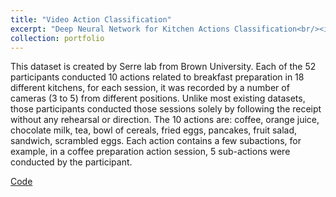 ```yaml
---
title: "Video Action Classification"
excerpt: "Deep Neural Network for Kitchen Actions Classification<br/><img src='/images/projects/videoactionclassification.png'>"
collection: portfolio
---
```

<!-- https://spark.adobe.com/tools/image-resize/ -->
This dataset is created by Serre lab from Brown University. Each of the 52 participants
conducted 10 actions related to breakfast preparation in 18 different kitchens, for each
session, it was recorded by a number of cameras (3 to 5) from different positions. Unlike most existing datasets, those participants conducted those sessions solely by following the receipt without any rehearsal or direction.
The 10 actions are: coffee, orange juice, chocolate milk, tea, bowl of cereals, fried eggs, pancakes, fruit salad, sandwich, scrambled eggs. Each action contains a few subactions, for example, in a coffee preparation action session, 5 sub-actions were
conducted by the participant.

[Code](https://github.com/xingxuanli/NUS_Neural_Network/tree/master/project/A0198935H)